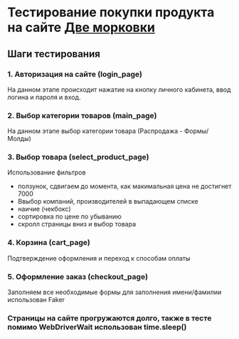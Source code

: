 # Тестирование покупки продукта на сайте [Две морковки](https://dvemorkovki.ru/)
## Шаги тестирования

### 1. Авторизация на сайте (login_page)
На данном этапе происходит нажатие на кнопку личного кабинета, ввод логина и пароля и вход.

### 2. Выбор категории товаров (main_page)
На данном этапе выбор категории товара (Распродажа - Формы/Молды)

### 3. Выбор товара (select_product_page)
Использование фильтров 
- ползунок, сдвигаем до момента, как макимальная цена не достигнет 7000
- Ввыбор компаний, производителей в выпадающем списке
- наичие (чекбокс)
- сортировка по цене по убыванию
- скролл страницы вниз и выбор товара

### 4. Корзина (cart_page)
Подтверждение оформления и переход к способам оплаты

### 5. Оформление заказ (checkout_page)
Заполняем все необходимые формы
для заполнения имени/фамилии использован Faker

### Страницы на сайте прогружаются долго, также в тесте помимо WebDriverWait использован time.sleep()

